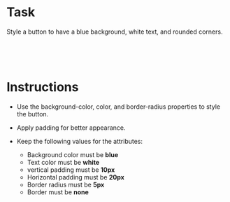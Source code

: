 # Task

 Style a button to have a blue background, white text, and rounded corners.

&nbsp;

&nbsp;

# Instructions

- Use the background-color, color, and border-radius properties to style the button.

- Apply padding for better appearance.

- Keep the following values for the attributes:

    - Background color must be **blue**
    - Text color must be **white**
    - vertical padding must be **10px**
    - Horizontal padding must be **20px**
    - Border radius must be **5px**
    - Border must be **none**

